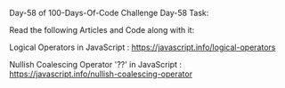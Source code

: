 Day-58 of 100-Days-Of-Code Challenge
Day-58 Task:

Read the following Articles and Code along with it:

Logical Operators in JavaScript : https://javascript.info/logical-operators

Nullish Coalescing Operator '??' in JavaScript : https://javascript.info/nullish-coalescing-operator